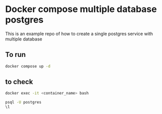 # Docker compose multiple database postgres
 
 This is an example repo of how to create a single postgres service with multiple database


## To run

```bash
docker compose up -d
```


## to check
```bash
docker exec -it <container_name> bash
```
```bash
psql -U postgres
\l
```
